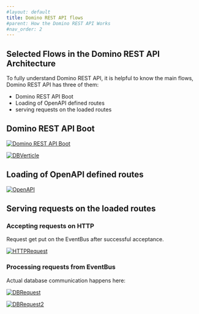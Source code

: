 ```yaml
---
#layout: default
title: Domino REST API flows
#parent: How the Domino REST API Works
#nav_order: 2
---
```


## Selected Flows in the Domino REST API Architecture

To fully understand Domino REST API, it is helpful to know the main flows, Domino REST API has three of them:

- Domino REST API Boot
- Loading of OpenAPI defined routes
- serving requests on the loaded routes

## Domino REST API Boot

[![Domino REST API Boot](../assets/images/LaunchFlow.png)](../assets/images/plantuml/LaunchFlow.plantuml)

[![DBVerticle](../assets/images/DBVerticleFlow.png)](../assets/images/plantuml/DBVerticleFlow.plantuml)

## Loading of OpenAPI defined routes

[![OpenAPI](../assets/images/HttpLaunchFlow.png)](../assets/images/plantuml/HttpLaunchFlow.plantuml)

## Serving requests on the loaded routes

### Accepting requests on HTTP

Request get put on the EventBus after successful acceptance.

[![HTTPRequest](../assets/images/HttpRequestFlow.png)](../assets/images/plantuml/HttpRequestFlows.plantuml)

### Processing requests from EventBus

Actual database communication happens here:

[![DBRequest](../assets/images/DBRequestFlow.png)](../assets/images/plantuml/DBRequestFlow.plantuml)

[![DBRequest2](../assets/images/DBRequestFlow2.png)](../assets/images/plantuml/DBRequestFlow2.plantuml)
